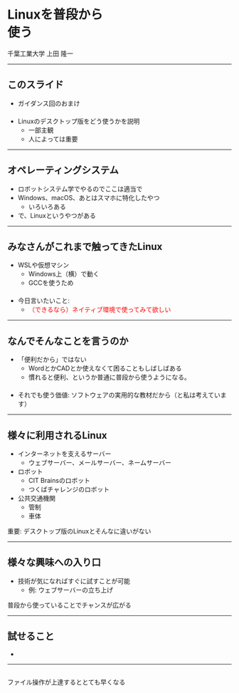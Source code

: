# Linuxを普段から<br />使う

千葉工業大学 上田 隆一

---

## このスライド

* ガイダンス回のおまけ<br />　
* Linuxのデスクトップ版をどう使うかを説明
  * 一部主観
  * 人によっては重要

---

## オペレーティングシステム

* ロボットシステム学でやるのでここは適当で
* Windows、macOS、あとはスマホに特化したやつ
  * いろいろある
* で、Linuxというやつがある

---

## みなさんがこれまで触ってきたLinux

* WSLや仮想マシン
  * Windows上（横）で動く
  * GCCを使うため<br />　
* 今日言いたいこと:
  * <span style="color:red"> （できるなら）ネイティブ環境で使ってみて欲しい</span>

---

## なんでそんなことを言うのか

* 「便利だから」ではない
  * WordとかCADとか使えなくて困ることもしばしばある
  * 慣れると便利、というか普通に普段から使うようになる。<br />　
* それでも使う価値: ソフトウェアの実用的な教材だから（と私は考えています）

---

## 様々に利用されるLinux

* インターネットを支えるサーバー
  * ウェブサーバー、メールサーバー、ネームサーバー
* ロボット
  * CIT Brainsのロボット
  * つくばチャレンジのロボット
* 公共交通機関
  * 管制
  * 車体

重要: デスクトップ版のLinuxとそんなに違いがない

---

## 様々な興味への入り口

* 技術が気になればすぐに試すことが可能
  * 例: ウェブサーバーの立ち上げ

普段から使っていることでチャンスが広がる

---

## 試せること

* 

---

## 

ファイル操作が上達するととても早くなる
